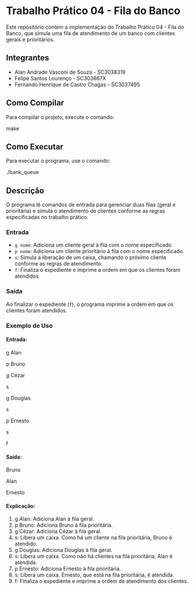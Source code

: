 # Trabalho Prático 04 - Fila do Banco

Este repositório contém a implementação do Trabalho Prático 04 - Fila do Banco, que simula uma fila de atendimento de um banco com clientes gerais e prioritários.

## Integrantes
- Alan Andrade Vasconi de Souza - SC3038319
- Felipe Santos Lourenço - SC303867X
- Fernando Henrique de Castro Chagas - SC3037495

## Como Compilar

Para compilar o projeto, execute o comando:

make

## Como Executar

Para executar o programa, use o comando:

./bank_queue

## Descrição

O programa lê comandos de entrada para gerenciar duas filas (geral e prioritária) e simula o atendimento de clientes conforme as regras especificadas no trabalho prático. 

### Entrada
- `g nome`: Adiciona um cliente geral à fila com o nome especificado.
- `p nome`: Adiciona um cliente prioritário à fila com o nome especificado.
- `s`: Simula a liberação de um caixa, chamando o próximo cliente conforme as regras de atendimento.
- `f`: Finaliza o expediente e imprime a ordem em que os clientes foram atendidos.

### Saída
Ao finalizar o expediente (`f`), o programa imprime a ordem em que os clientes foram atendidos.

### Exemplo de Uso

#### Entrada:

g Alan

p Bruno

g Cézar

s

g Douglas

s

p Ernesto

s

f

#### Saída:

Bruno

Alan

Ernesto

#### Explicação:

1. g Alan: Adiciona Alan à fila geral.
2. p Bruno: Adiciona Bruno à fila prioritária.
3. g Cézar: Adiciona Cézar à fila geral.
4. s: Libera um caixa. Como há um cliente na fila prioritária, Bruno é atendido.
5. g Douglas: Adiciona Douglas à fila geral.
6. s: Libera um caixa. Como não há clientes na fila prioritária, Alan é atendida.
7. p Ernesto: Adiciona Ernesto à fila prioritária.
8. s: Libera um caixa. Ernesto, que está na fila prioritária, é atendida.
9. f: Finaliza o expediente e imprime a ordem de atendimento dos clientes.